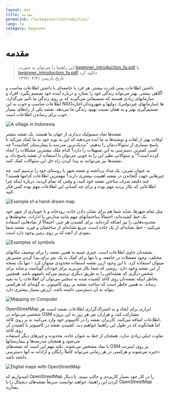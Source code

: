 ```yaml
---
layout: doc
title: مقدمه
permalink: /fa/beginner/introduction/
lang: fa
category: beginner
---
```


مقدمه
============

>این راهنما را می‌توان به صورت [beginner_introduction_fa.odt](/files/beginner_introduction_fa.odt) یا [beginner_introduction_fa.pdf](/files/beginner_introduction_fa.pdf) دانلود کرد  
>تاریخ بازبینی ۱۳۹۴/۰۴/۳۱  

داشتن اطلاعات یعنی قدرت بیشتر. هر فرد یا جامعه‌ای با داشتن اطلاعات مناسب و 
آگاهی بیشتر، بهتر می‌تواند 
زندگی خود را بسازد و درباره‌ آینده خود تصمیم بگیرد. افراد و سازمانهای زیادی هستند که
تصمیماتی می‌گیرند که بر روی زندگی ما تأثیر می‌گذارد. اطلاعات مناسب و خوب
به این NGOها (سازمانهای غیردولتی)، دولتها و شهروندان اجازه تصمیم‌گیری بهتر 
و به همان نسبت بهبود زندگی ما می‌دهد. نقشه یکی از راه‌های بسیار خوب 
برای رساندن اطلاعات است. 

![A village in Indonesia][]

نقشه‌ها نماد سمبولیک دیداری از جهان ما هستند. یک نقشه‌ بیشتر  
اوقات بهتر از لغات و نوشته‌ها به ما ایده می‌دهند که این به نوبه خود به ما کمک می‌کند تا پاسخ 
بسیاری از سئوالات‌مان را بدهیم. "نزدیک‌ترین مدرسه یا بیمارستان کجاست؟ چه کسی 
کمترین دسترسی به این تسهیلات را دارد؟ کدام ملک بیشترین 
مشکلات را ایجاد کرده است؟" و سئوالاتی نظیر این را به خوبی می‌توان با استفاده از نقشه پاسخ داد،
و نقشه‌ها نیز می‌توانند به پیدا کردن راه حل این سئوالات کمک کنند. 

به عنوان تمرین، یک مداد برداشته و نقشه شهر یا روستای خود را ترسیم کنید. چه چیزهایی 
جهت گنجاندن در نقشه اهمیت بیشتری دارند؟ مهمترین 
اطلاعات کدامها هستند؟ چند دقیقه صرف ساختن نقشه خود کنید، و وقتی که 
تمام کردید، درباره اینکه چرا اطلاعاتی که بکار بردید مهم بوده و 
برای چه کسانی این اطلاعات مهم بوده کمی فکر کنید.

![Example of a hand-drawn map][]

 مثل تمام شهرها، شاید شما هم برای نشان دادن جاده، رودخانه و یا جویباری از شهر خود یک خط 
کشیده‌اید. احتمالاً ساختمانهای مهم مانند مدارس یا ادارات، 
محوطه‌ها و محدوده‌هایی را نیز اضافه کرده‌اید. برای کشیدن هر چیز، 
احتمالاً از نمادهایی استفاده می‌کنید - خط نشانه‌ای از یک جاده است، مربع 
نشانه‌ای از ساختمان و غیره. نقشه شما نمودی از 
آنچه که بر روی زمین وجود دارد است.

![Examples of symbols][]

نقشه‌تان حاوی اطلاعات است. چیزی شبیه به همین نقشه را برای توصیف 
مکانهای مختلف، وجود معضلات در جامعه، 
و یا تنها برای کمک به یک نفر برای پیدا کردن مسیرش میتوان استفاده کرد. با این وجود 
ازین نقشه استفاده محدودی میتوان کرد - تنها یک نسخه از این نقشه وجود دارد.
روشی که شما بکار می‌برید برای خودتان گویاست و شاید برای شخص دیگری 
که نقشه‌اش را به طریق دیگری ترسیم می‌کند نامفهم باشد. همچنین بخاطر اینکه نقشه‌تان 
روی کاغذ کشیده شده به سختی می‌توان آن اطلاعات را به بقیه رساند. 
به همین خاطر است که ساخت نقشه بر روی کامپیوتر، به گونه‌ای که هرکسی بتواند به آن 
دسترسی داشته باشد، ارزش بسیار بیشتری دارد. 

![Mapping on Computer][]

OpenStreetMap ابزاری برای ایجاد و به اشتراک‌گزاری اطلاعات نقشه است. 
هر شخصی می‌تواند در OSM مشارکت کند، و هزاران نفر هر روز به این پروژه  
اطلاعات اضافه می‌کنند. کاربران نقشه را در کامپیوتر خود وارد می‌کنند نه بر روی کاغذ،  
اما همانگونه که در طول این راهنما خواهیم دید، کشیدن نقشه در کامپیوتر با کشیدن آن روی کاغذ  
تفاوت خیلی زیادی ندارد. همچنان از خط به عنوان جاده، 
محدوده و چیزهای دیگر استفاده می‌شود و همچنان مدرسه‌ها و بیمارستانها  
با نماد مشخص می‌شوند. نکته مهم این است که نقشه‌های OSM بر روی اینترنت  
ذخیره می‌شوند و هرکسی در هر زمانی می‌تواند کاملاً رایگان و آزادانه به آنها دسترسی داشته باشد.

![Digital maps with OpenStreetMap][]

امیدواریم که OpenStreetMap را در کار خود بسیار کاربردی و جالب 
ببینید. با دنبال کردن این راهنما، خواهید توانست سریعاً 
نقشه‌های دیجیتال را با OpenStreetMap بسازید.


[A village in Indonesia]: /images/beginner/village-in-indonesia.png
[Example of a hand-drawn map]: /images/beginner/hand-drawn-map.png
[Examples of symbols]: /images/beginner/examples-of-symbols.png
[Mapping on Computer]: /images/beginner/mapping-on-computer.png
[Digital maps with OpenStreetMap]: /images/beginner/digital-maps-with-osm.png
